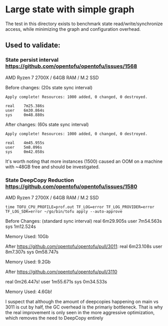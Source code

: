 # Large state with simple graph

The test in this directory exists to benchmark state read/write/synchronize access, while minimizing the graph and configuration overhead.

## Used to validate:

### State persist interval https://github.com/opentofu/opentofu/issues/1568 
AMD Ryzen 7 2700X / 64GB RAM / M.2 SSD

Before changes: (20s state sync interval)
```
Apply complete! Resources: 1000 added, 0 changed, 0 destroyed.

real    7m25.386s
user    6m30.864s
sys     0m48.880s
```
After changes: (60s state sync interval)
```
Apply complete! Resources: 1000 added, 0 changed, 0 destroyed.

real    4m45.955s
user    5m8.096s
sys     0m42.058s
```

It's worth noting that more instances (1500) caused an OOM on a machine with ~48GB free and should be investigated. 

### State DeepCopy Reduction https://github.com/opentofu/opentofu/issues/1580
AMD Ryzen 7 2700X / 64GB RAM / M.2 SSD

`time TOFU_CPU_PROFILE=prof.out TF_LOG=error TF_LOG_PROVIDER=error TF_LOG_SDK=error ~/go/bin/tofu apply --auto-approve`

Before Changes: (standard sync interval)
real    6m29.905s
user    7m54.563s
sys     1m12.524s

Memory Used: 10Gb

After https://github.com/opentofu/opentofu/pull/3011:
real    6m23.108s
user    8m7.307s
sys     0m58.747s

Memory Used: 9.2Gb

After https://github.com/opentofu/opentofu/pull/3110

real    0m26.447s!
user    1m55.671s
sys     0m34.533s

Memory Used: 4.6Gb!

I suspect that although the amount of deepcopies happening on main vs 3011 is cut by half, the GC overhead is the primariy bottleneck.
That is why the real improvement is only seen in the more aggressive optimization, which removes the need to DeepCopy entirely
